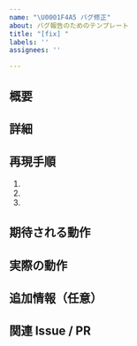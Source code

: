 ```yaml
---
name: "\U0001F4A5 バグ修正"
about: バグ報告のためのテンプレート
title: "[fix] "
labels: ''
assignees: ''

---
```


## 概要
<!-- 何をしたいのかを簡潔に記載してください -->

## 詳細
<!-- バグの内容や背景などを詳しく記載します -->

## 再現手順
<!-- 番号付きで記載してください -->
1. 
2. 
3. 

## 期待される動作

## 実際の動作

## 追加情報（任意）
<!-- スクリーンショット、ログ、環境情報など -->

## 関連 Issue / PR
<!-- Closes #123 のように番号を記載 -->
